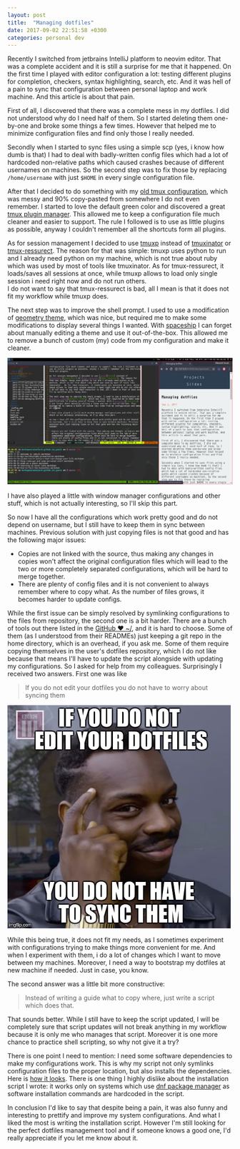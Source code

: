 ```yaml
---
layout: post
title:  "Managing dotfiles"
date: 2017-09-02 22:51:58 +0300
categories: personal dev
---
```


Recently I switched from jetbrains IntelliJ platform to neovim editor. That was
a complete accident and it is still a surprise for me that it happened. On the
first time I played with editor configuration a lot: testing different plugins
for completion, checkers, syntax highlighting, search, etc. And it was hell of a
pain to sync that configuration between personal laptop and work machine. And
this article is about that pain.

First of all, I discovered that there was a complete mess in my dotfiles. I did
not understood why do I need half of them. So I started deleting them one-by-one
and broke some things a few times. However that helped me to minimize
configuration files and find only those I really needed.

Secondly when I started to sync files using a simple scp (yes, i know how dumb
is that) I had to deal with badly-written config files which had a lot of
hardcoded non-relative paths which caused crashes because of different usernames
on machines. So the second step was to fix those by replacing `/home/username`
with just `$HOME` in every single configuration file.

After that I decided to do something with my [old tmux configuration][old tmux
configuration], which was messy and 90% copy-pasted from somewhere I do not
even remember. I started to love the default green color and discovered a great
[tmux plugin manager][tmux plugin manager]. This allowed me to keep a
configuration file much cleaner and easier to support. The rule I followed is to
use as little plugins as possible, anyway I couldn't remember all the shortcuts
form all plugins.

As for session management I decided to use [tmuxp][tmuxp] instead of
[tmuxinator][tmuxinator] or [tmux-ressurect][tmux-ressurect]. The reason for
that was simple: tmuxp uses python to run and I already need python on my
machine, which is not true about ruby which was used by most of tools like
tmuxinator.  As for tmux-ressurect, it loads/saves all sessions at once, while
tmuxp allows to load only single session i need right now and do not run others.  
I do not want to say that tmux-ressurect is bad, all I mean is that it does not
fit my workflow while tmuxp does.

The next step was to improve the shell prompt. I used to use a modification of
[geometry theme][geometry theme], which was nice, but required me to make some
modifications to display several things I wanted. With [spaceship][spaceship]
I can forget about manually editing a theme and use it out-of-the-box. This
allowed me to remove a bunch of custom (my) code from my configuration and make
it cleaner.

![desktop.png](/public/images/posts/managing-dotfiles/desktop.png)

I have also played a little with window manager configurations and other stuff,
which is not actually interesting, so I'll skip this part.

So now I have all the configurations which work pretty good and do not depend 
on username, but I still have to keep them in sync between machines. Previous
solution with just copying files is not that good and has the following major
issues:

- Copies are not linked with the source, thus making any changes in copies won't
  affect the original configuration files which will lead to the two or more
  completely separated configurations, which will be hard to merge together.
- There are plenty of config files and it is not convenient to always remember
  where to copy what. As the number of files grows, it becomes harder to update
  configs.

While the first issue can be simply resolved by symlinking configurations to the
files from repository, the second one is a bit harder. There are a bunch of
tools out there listed in the [GitHub ❤ ~/][GitHub ❤ ~/], and it is hard
to choose. Some of them (as I understood from their READMEs) just keeping a git
repo in the home directory, which is an overhead, if you ask me. Some of them
require copying themselves in the user's dotfiles repository, which I do not
like because that means I'll have to update the script alongside with updating
my configurations. So I asked for help from my colleagues. Surprisingly I
received two answers. First one was like

> If you do not edit your dotfiles you do not have to worry about syncing them

![wise](/public/images/posts/managing-dotfiles/you-do-not-have-to-worry.jpg)

While this being true, it does not fit my needs, as I sometimes experiment with
configurations trying to make things more convenient for me. And when I
experiment with them, i do a lot of changes which I want to move between my
machines. Moreover, I need a way to bootstrap my dotfiles at new machine if
needed. Just in case, you know.

The second answer was a little bit more constructive:

> Instead of writing a guide what to copy where, just write a script which does
> that.

That sounds better. While I still have to keep the script updated, I will be
completely sure that script updates will not break anything in my workflow 
because it is only me who manages that script. Moreover it is one more chance to
practice shell scripting, so why not give it a try?

There is one point I need to mention: I need some software dependencies to make
my configurations work. This is why my script not only symlinks configuration
files to the proper location, but also installs the dependencies. Here is [how
it looks][how it looks]. There is one thing I highly dislike about the
installation script I wrote: it works only on systems which use [dnf package
manager][dnf package manager] as software installation commands are hardcoded in
the script.

In conclusion I'd like to say that despite being a pain, it was also funny and
interesting to prettify and improve my system configurations. And what I liked
the most is writing the installation script. However I'm still looking for the
perfect dotfiles management tool and if someone knows a good one, I'd really
appreciate if you let me know about it.


[old tmux configuration]: https://github.com/anxolerd/dotfiles/blob/4f0b8a5ac60fc17945e87e915cd6074ffe293743/tmux/.tmux.conf
[tmux plugin manager]: https://github.com/tmux-plugins/tpm
[tmuxinator]: https://github.com/tmuxinator/tmuxinator
[tmux-ressurect]: https://github.com/tmux-plugins/tmux-resurrect
[tmuxp]: https://github.com/tony/tmuxp
[geometry theme]: https://github.com/geometry-zsh/geometry
[spaceship]: https://github.com/denysdovhan/spaceship-zsh-theme
[GitHub ❤ ~/]: https://dotfiles.github.io/
[how it looks]: https://github.com/anxolerd/dotfiles/blob/d3b912c118c17cc097998b8e7a4c8776205bea94/install.sh
[dnf package manager]: http://dnf.readthedocs.io/
